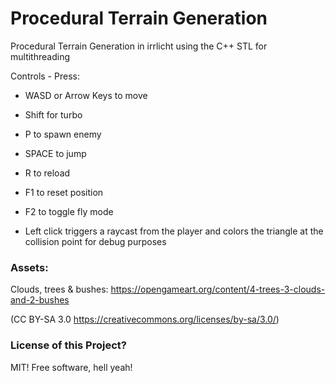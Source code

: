 # Procedural Terrain Generation
Procedural Terrain Generation in irrlicht using the C++ STL for multithreading

Controls - Press:
 - WASD or Arrow Keys to move
 - Shift for turbo
 - P to spawn enemy
 - SPACE to jump
 - R to reload
 - F1 to reset position
 - F2 to toggle fly mode

 - Left click triggers a raycast from the player and colors the triangle at the collision point for debug purposes

### Assets:
Clouds, trees & bushes: https://opengameart.org/content/4-trees-3-clouds-and-2-bushes


(CC BY-SA 3.0 https://creativecommons.org/licenses/by-sa/3.0/)



### License of this Project?
MIT! Free software, hell yeah!

